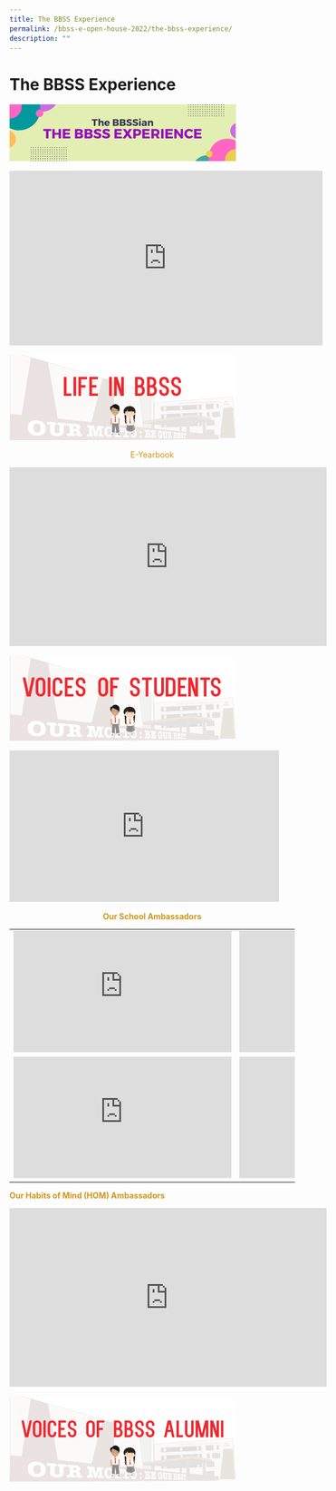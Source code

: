 ```yaml
---
title: The BBSS Experience
permalink: /bbss-e-open-house-2022/the-bbss-experience/
description: ""
---
```

# The BBSS Experience

![](/images/Bbss%20e%20open%20house%202022/bbss1.png)

<iframe width="553" height="308" src="https://www.youtube.com/embed/dY2lgejV_tQ" title="The BBSS Experience" frameborder="0" allow="accelerometer; autoplay; clipboard-write; encrypted-media; gyroscope; picture-in-picture" allowfullscreen></iframe>

![](/images/Bbss%20e%20open%20house%202022/LIFE-IN-BBSS.png)

<p style="text-align: center; color: #cf961c">E-Yearbook
</p>

<iframe width="560" height="315" src="https://www.youtube.com/embed/5z52GDycf4k" title="BBSS e-Yearbook 2022" frameborder="0" allow="accelerometer; autoplay; clipboard-write; encrypted-media; gyroscope; picture-in-picture" allowfullscreen></iframe>

![](/images/Bbss%20e%20open%20house%202022/voices-of-students-heading.png)


<iframe width="476" height="267" src="https://www.youtube.com/embed/DttlAAGSkpI" title="The Coughing Hills of Bukit Batok: What's In A Name?" frameborder="0" allow="accelerometer; autoplay; clipboard-write; encrypted-media; gyroscope; picture-in-picture" allowfullscreen></iframe>

<p style="text-align: center; color: #cf961c"><b>Our School Ambassadors</b></p>

|   |   |
|---|---|
| <iframe width="385" height="214" src="https://www.youtube.com/embed/wuAon8Wr-yw" title="BBSS School Ambassador Aryan 2A6" frameborder="0" allow="accelerometer; autoplay; clipboard-write; encrypted-media; gyroscope; picture-in-picture" allowfullscreen></iframe>  | <iframe width="385" height="214" src="https://www.youtube.com/embed/FJWL_GW_o6s" title="School Ambassador Si Yi 2A7" frameborder="0" allow="accelerometer; autoplay; clipboard-write; encrypted-media; gyroscope; picture-in-picture" allowfullscreen></iframe>  |
| <iframe width="385" height="214" src="https://www.youtube.com/embed/lW6PTZVTH8E" title="BBSS Ambassador - Jacqueline" frameborder="0" allow="accelerometer; autoplay; clipboard-write; encrypted-media; gyroscope; picture-in-picture" allowfullscreen></iframe>  |  <iframe width="385" height="214" src="https://www.youtube.com/embed/E5cAdhm_4V4" title="BBSS Ambassador - Celeste" frameborder="0" allow="accelerometer; autoplay; clipboard-write; encrypted-media; gyroscope; picture-in-picture" allowfullscreen></iframe> |

<p style="color: #cf961c"><b>Our Habits of Mind (HOM) Ambassadors</b></p>

<iframe width="560" height="315" src="https://www.youtube.com/embed/rOGymKTIfjY" title="BBSS Habits of Mind" frameborder="0" allow="accelerometer; autoplay; clipboard-write; encrypted-media; gyroscope; picture-in-picture" allowfullscreen></iframe>

![](/images/Bbss%20e%20open%20house%202022/VOICES-OF-BBSS-ALUMNI.png)



